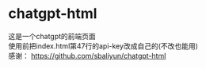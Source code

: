 # chatgpt-html

这是一个chatgpt的前端页面<br>
使用前把index.html第47行的api-key改成自己的(不改也能用)<br>
感谢：
https://github.com/sbaliyun/chatgpt-html
